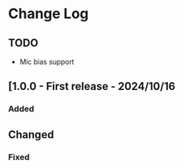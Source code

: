 # Change Log

## TODO

- Mic bias support

## [1.0.0 - First release - 2024/10/16

### Added

## Changed

### Fixed
